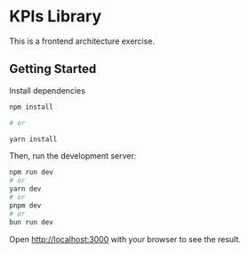 # KPIs Library

This is a frontend architecture exercise.

## Getting Started

Install dependencies
```bash
npm install

# or

yarn install
```

Then, run the development server:

```bash
npm run dev
# or
yarn dev
# or
pnpm dev
# or
bun run dev
```

Open [http://localhost:3000](http://localhost:3000) with your browser to see the result.
